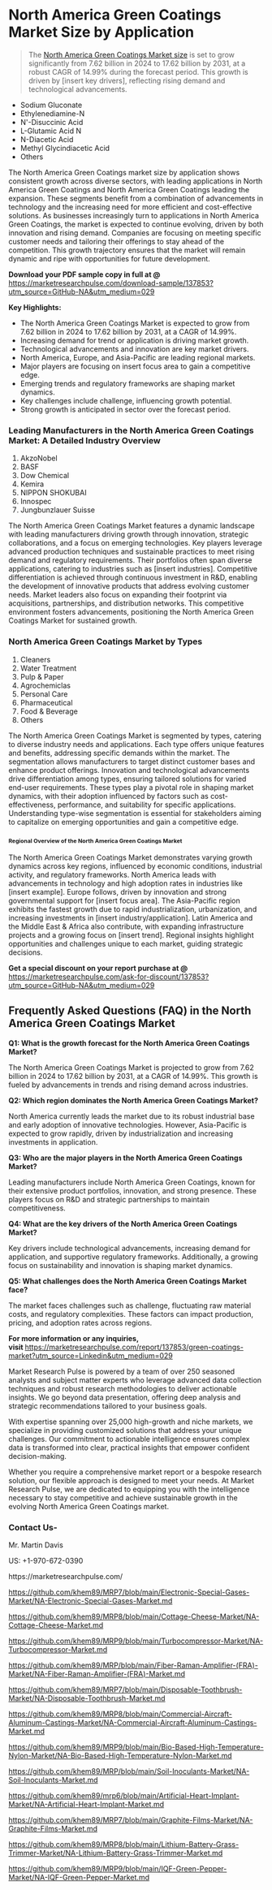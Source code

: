 <h1>North America Green Coatings Market&nbsp;Size by Application</h1><blockquote><p>The <a href="https://marketresearchpulse.com/download-sample/137853?utm_source=GitHub-NA&amp;utm_medium=029">North America Green Coatings Market size</a> is set to grow significantly from 7.62 billion in 2024 to 17.62 billion by 2031, at a robust CAGR of 14.99% during the forecast period. This growth is driven by [insert key drivers], reflecting rising demand and technological advancements.</p></blockquote><ul><li>Sodium Gluconate<li> Ethylenediamine-N<li> N'-Disuccinic Acid<li> L-Glutamic Acid N<li> N-Diacetic Acid<li> Methyl Glycindiacetic Acid<li> Others</li></ul><p>The North America Green Coatings market size by application shows consistent growth across diverse sectors, with leading applications in North America Green Coatings and North America Green Coatings leading the expansion. These segments benefit from a combination of advancements in technology and the increasing need for more efficient and cost-effective solutions. As businesses increasingly turn to applications in North America Green Coatings, the market is expected to continue evolving, driven by both innovation and rising demand. Companies are focusing on meeting specific customer needs and tailoring their offerings to stay ahead of the competition. This growth trajectory ensures that the market will remain dynamic and ripe with opportunities for future development.</p><p><strong>Download your PDF sample copy in full at @ </strong><a href="https://marketresearchpulse.com/download-sample/137853?utm_source=GitHub-NA&amp;utm_medium=029">https://marketresearchpulse.com/download-sample/137853?utm_source=GitHub-NA&amp;utm_medium=029</a></p><p><strong>Key Highlights: </strong></p><ul><li>The North America Green Coatings Market is expected to grow from 7.62 billion in 2024 to 17.62 billion by 2031, at a CAGR of 14.99%.</li><li>Increasing demand for trend or application is driving market growth.</li><li>Technological advancements and innovation are key market drivers.</li><li>North America, Europe, and Asia-Pacific are leading regional markets.</li><li>Major players are focusing on insert focus area to gain a competitive edge.</li><li>Emerging trends and regulatory frameworks are shaping market dynamics.</li><li>Key challenges include challenge, influencing growth potential.</li><li>Strong growth is anticipated in sector over the forecast period.</li></ul><h3>Leading Manufacturers in the North America Green Coatings Market: A Detailed Industry Overview</h3><ol><li>AkzoNobel</li><li>BASF</li><li>Dow Chemical</li><li>Kemira</li><li>NIPPON SHOKUBAI</li><li>Innospec</li><li>Jungbunzlauer Suisse</li></ol><div class="flex max-w-full flex-col flex-grow"><div class="min-h-8 text-message flex w-full flex-col items-end gap-2 whitespace-normal break-words [.text-message+&amp;]:mt-5" dir="auto" data-message-author-role="assistant" data-message-id="fd8432e4-4910-450d-b182-61b7bfb0a01f" data-message-model-slug="gpt-4o"><div class="flex w-full flex-col gap-1 empty:hidden first:pt-[3px]"><div class="markdown prose w-full break-words dark:prose-invert light"><p>The North America Green Coatings Market features a dynamic landscape with leading manufacturers driving growth through innovation, strategic collaborations, and a focus on emerging technologies. Key players leverage advanced production techniques and sustainable practices to meet rising demand and regulatory requirements. Their portfolios often span diverse applications, catering to industries such as [insert industries]. Competitive differentiation is achieved through continuous investment in R&amp;D, enabling the development of innovative products that address evolving customer needs. Market leaders also focus on expanding their footprint via acquisitions, partnerships, and distribution networks. This competitive environment fosters advancements, positioning the North America Green Coatings Market for sustained growth.</p></div></div></div></div><h3>North America Green Coatings Market by Types</h3><ol><li>Cleaners<li> Water Treatment<li> Pulp & Paper<li> Agrochemiclas<li> Personal Care<li> Pharmaceutical<li> Food & Beverage<li> Others</li></ol><div class="flex max-w-full flex-col flex-grow"><div class="min-h-8 text-message flex w-full flex-col items-end gap-2 whitespace-normal break-words [.text-message+&amp;]:mt-5" dir="auto" data-message-author-role="assistant" data-message-id="084470be-0bb7-4664-bddf-5156b4f41249" data-message-model-slug="gpt-4o-mini"><div class="flex w-full flex-col gap-1 empty:hidden first:pt-[3px]"><div class="markdown prose w-full break-words dark:prose-invert light"><p>The North America Green Coatings Market is segmented by types, catering to diverse industry needs and applications. Each type offers unique features and benefits, addressing specific demands within the market. The segmentation allows manufacturers to target distinct customer bases and enhance product offerings. Innovation and technological advancements drive differentiation among types, ensuring tailored solutions for varied end-user requirements. These types play a pivotal role in shaping market dynamics, with their adoption influenced by factors such as cost-effectiveness, performance, and suitability for specific applications. Understanding type-wise segmentation is essential for stakeholders aiming to capitalize on emerging opportunities and gain a competitive edge.</p></div></div></div></div><h3><span style="font-size: 11px;">Regional Overview of the North America Green Coatings Market</span></h3><div class="flex max-w-full flex-col flex-grow"><div class="min-h-8 text-message flex w-full flex-col items-end gap-2 whitespace-normal break-words [.text-message+&amp;]:mt-5" dir="auto" data-message-author-role="assistant" data-message-id="e9038762-ce64-4e30-91c9-9bd413514231" data-message-model-slug="gpt-4o-mini"><div class="flex w-full flex-col gap-1 empty:hidden first:pt-[3px]"><div class="markdown prose w-full break-words dark:prose-invert light"><p>The North America Green Coatings Market demonstrates varying growth dynamics across key regions, influenced by economic conditions, industrial activity, and regulatory frameworks. North America leads with advancements in technology and high adoption rates in industries like [insert example]. Europe follows, driven by innovation and strong governmental support for [insert focus area]. The Asia-Pacific region exhibits the fastest growth due to rapid industrialization, urbanization, and increasing investments in [insert industry/application]. Latin America and the Middle East &amp; Africa also contribute, with expanding infrastructure projects and a growing focus on [insert trend]. Regional insights highlight opportunities and challenges unique to each market, guiding strategic decisions.</p></div></div></div></div><p><strong>Get a special discount on your report purchase at @ </strong><a href="https://marketresearchpulse.com/ask-for-discount/137853?utm_source=GitHub-NA&amp;utm_medium=029">https://marketresearchpulse.com/ask-for-discount/137853?utm_source=GitHub-NA&amp;utm_medium=029</a></p><h2>Frequently Asked Questions (FAQ) in the North America Green Coatings Market</h2><p><strong>Q1: What is the growth forecast for the North America Green Coatings Market?</strong></p><p>The North America Green Coatings Market is projected to grow from 7.62 billion in 2024 to 17.62 billion by 2031, at a CAGR of 14.99%. This growth is fueled by advancements in trends and rising demand across industries.</p><p><strong>Q2: Which region dominates the North America Green Coatings Market?</strong></p><p>North America currently leads the market due to its robust industrial base and early adoption of innovative technologies. However, Asia-Pacific is expected to grow rapidly, driven by industrialization and increasing investments in application.</p><p><strong>Q3: Who are the major players in the North America Green Coatings Market?</strong></p><p>Leading manufacturers include North America Green Coatings, known for their extensive product portfolios, innovation, and strong presence. These players focus on R&amp;D and strategic partnerships to maintain competitiveness.</p><p><strong>Q4: What are the key drivers of the North America Green Coatings Market?</strong></p><p>Key drivers include technological advancements, increasing demand for application, and supportive regulatory frameworks. Additionally, a growing focus on sustainability and innovation is shaping market dynamics.</p><p><strong>Q5: What challenges does the North America Green Coatings Market face?</strong></p><p>The market faces challenges such as challenge, fluctuating raw material costs, and regulatory complexities. These factors can impact production, pricing, and adoption rates across regions.</p><p><strong>For more information or any inquiries, visit&nbsp;</strong><a href="https://marketresearchpulse.com/report/137853/green-coatings-market?utm_source=Linkedin&utm_medium=029">https://marketresearchpulse.com/report/137853/green-coatings-market?utm_source=Linkedin&utm_medium=029</a></p><p>Market Research Pulse is powered by a team of over 250 seasoned analysts and subject matter experts who leverage advanced data collection techniques and robust research methodologies to deliver actionable insights. We go beyond data presentation, offering deep analysis and strategic recommendations tailored to your business goals.</p><p>With expertise spanning over 25,000 high-growth and niche markets, we specialize in providing customized solutions that address your unique challenges. Our commitment to actionable intelligence ensures complex data is transformed into clear, practical insights that empower confident decision-making.</p><p>Whether you require a comprehensive market report or a bespoke research solution, our flexible approach is designed to meet your needs. At Market Research Pulse, we are dedicated to equipping you with the intelligence necessary to stay competitive and achieve sustainable growth in the evolving North America Green Coatings market.</p><h3><strong>Contact Us-</strong></h3><p>Mr. Martin Davis</p><p>US: +1-970-672-0390</p><p>https://marketresearchpulse.com/</p><p><a href="https://github.com/khem89/MRP7/blob/main/Electronic-Special-Gases-Market/NA-Electronic-Special-Gases-Market.md">https://github.com/khem89/MRP7/blob/main/Electronic-Special-Gases-Market/NA-Electronic-Special-Gases-Market.md</a></p><p><a href="https://github.com/khem89/MRP8/blob/main/Cottage-Cheese-Market/NA-Cottage-Cheese-Market.md">https://github.com/khem89/MRP8/blob/main/Cottage-Cheese-Market/NA-Cottage-Cheese-Market.md</a></p><p><a href="https://github.com/khem89/MRP9/blob/main/Turbocompressor-Market/NA-Turbocompressor-Market.md">https://github.com/khem89/MRP9/blob/main/Turbocompressor-Market/NA-Turbocompressor-Market.md</a></p><p><a href="https://github.com/khem89/MRP/blob/main/Fiber-Raman-Amplifier-(FRA)-Market/NA-Fiber-Raman-Amplifier-(FRA)-Market.md">https://github.com/khem89/MRP/blob/main/Fiber-Raman-Amplifier-(FRA)-Market/NA-Fiber-Raman-Amplifier-(FRA)-Market.md</a></p><p><a href="https://github.com/khem89/MRP7/blob/main/Disposable-Toothbrush-Market/NA-Disposable-Toothbrush-Market.md">https://github.com/khem89/MRP7/blob/main/Disposable-Toothbrush-Market/NA-Disposable-Toothbrush-Market.md</a></p><p><a href="https://github.com/khem89/MRP8/blob/main/Commercial-Aircraft-Aluminum-Castings-Market/NA-Commercial-Aircraft-Aluminum-Castings-Market.md">https://github.com/khem89/MRP8/blob/main/Commercial-Aircraft-Aluminum-Castings-Market/NA-Commercial-Aircraft-Aluminum-Castings-Market.md</a></p><p><a href="https://github.com/khem89/MRP9/blob/main/Bio-Based-High-Temperature-Nylon-Market/NA-Bio-Based-High-Temperature-Nylon-Market.md">https://github.com/khem89/MRP9/blob/main/Bio-Based-High-Temperature-Nylon-Market/NA-Bio-Based-High-Temperature-Nylon-Market.md</a></p><p><a href="https://github.com/khem89/MRP/blob/main/Soil-Inoculants-Market/NA-Soil-Inoculants-Market.md">https://github.com/khem89/MRP/blob/main/Soil-Inoculants-Market/NA-Soil-Inoculants-Market.md</a></p><p><a href="https://github.com/khem89/mrp6/blob/main/Artificial-Heart-Implant-Market/NA-Artificial-Heart-Implant-Market.md">https://github.com/khem89/mrp6/blob/main/Artificial-Heart-Implant-Market/NA-Artificial-Heart-Implant-Market.md</a></p><p><a href="https://github.com/khem89/MRP7/blob/main/Graphite-Films-Market/NA-Graphite-Films-Market.md">https://github.com/khem89/MRP7/blob/main/Graphite-Films-Market/NA-Graphite-Films-Market.md</a></p><p><a href="https://github.com/khem89/MRP8/blob/main/Lithium-Battery-Grass-Trimmer-Market/NA-Lithium-Battery-Grass-Trimmer-Market.md">https://github.com/khem89/MRP8/blob/main/Lithium-Battery-Grass-Trimmer-Market/NA-Lithium-Battery-Grass-Trimmer-Market.md</a></p><p><a href="https://github.com/khem89/MRP9/blob/main/IQF-Green-Pepper-Market/NA-IQF-Green-Pepper-Market.md">https://github.com/khem89/MRP9/blob/main/IQF-Green-Pepper-Market/NA-IQF-Green-Pepper-Market.md</a></p>
